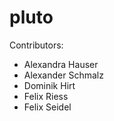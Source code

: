 # pluto

Contributors:
- Alexandra Hauser
- Alexander Schmalz
- Dominik Hirt
- Felix Riess
- Felix Seidel
